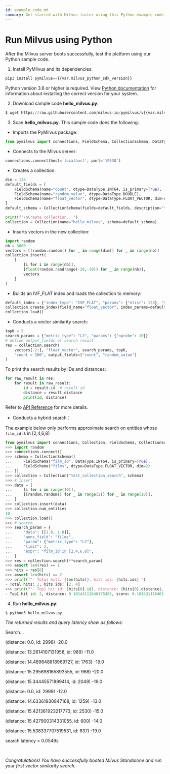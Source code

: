 ```yaml
---
id: example_code.md
summary: Get started with Milvus faster using this Python example code.
---
```


# Run Milvus using Python

After the Milvus server boots successfully, test the platform using our Python sample code.

1. Install PyMilvus and its dependencies:

```Python
pip3 install pymilvus=={{var.milvus_python_sdk_version}}
```
<div class="alert note">
Python version 3.6 or higher is required. View <a href="https://wiki.python.org/moin/BeginnersGuide/Download">Python documentation</a> for information about installing the correct version for your system.
</div>

2. Download sample code **hello_milvus.py**:

```Python
$ wget https://raw.githubusercontent.com/milvus-io/pymilvus/v{{var.milvus_python_sdk_version}}/examples/hello_milvus.py
```

3. Scan **hello_milvus.py**. This sample code does the following:

- Imports the PyMilvus package:
```Python
from pymilvus import connections, FieldSchema, CollectionSchema, DataType, Collection
```

- Connects to the Milvus server:
```Python
connections.connect(host='localhost', port='19530')
```

- Creates a collection:
```Python
dim = 128
default_fields = [
    FieldSchema(name="count", dtype=DataType.INT64, is_primary=True),
    FieldSchema(name="random_value", dtype=DataType.DOUBLE),
    FieldSchema(name="float_vector", dtype=DataType.FLOAT_VECTOR, dim=dim)
]
default_schema = CollectionSchema(fields=default_fields, description="test collection")

print(f"\nCreate collection...")
collection = Collection(name="hello_milvus", schema=default_schema)
```

- Inserts vectors in the new collection:
```Python
import random
nb = 3000
vectors = [[random.random() for _ in range(dim)] for _ in range(nb)]
collection.insert(
    [
        [i for i in range(nb)],
        [float(random.randrange(-20,-10)) for _ in range(nb)],
        vectors
    ]
)
```

- Builds an IVF_FLAT index and loads the collection to memory:
```Python
default_index = {"index_type": "IVF_FLAT", "params": {"nlist": 128}, "metric_type": "L2"}
collection.create_index(field_name="float_vector", index_params=default_index)
collection.load()
```

- Conducts a vector similarity search:
```Python
topK = 5
search_params = {"metric_type": "L2", "params": {"nprobe": 10}}
# define output_fields of search result
res = collection.search(
    vectors[-2:], "float_vector", search_params, topK,
    "count > 100", output_fields=["count", "random_value"]
)
```
To print the search results by IDs and distances:
```Python
for raw_result in res:
    for result in raw_result:
        id = result.id  # result id
        distance = result.distance
        print(id, distance)
```
Refer to [API Reference](/api-reference/pymilvus/{{var.milvus_python_sdk_version}}/results.html) for more details.

- Conducts a hybrid search：
<div class="alert note">
    The example below only performs approximate search on entities whose <code>film_id</code> is in [2,4,6,8]
</div>

```Python
from pymilvus import connections, Collection, FieldSchema, CollectionSchema, DataType
>>> import random
>>> connections.connect()
>>> schema = CollectionSchema([
...     FieldSchema("film_id", DataType.INT64, is_primary=True),
...     FieldSchema("films", dtype=DataType.FLOAT_VECTOR, dim=2)
... ])
>>> collection = Collection("test_collection_search", schema)
>>> # insert
>>> data = [
...     [i for i in range(10)],
...     [[random.random() for _ in range(2)] for _ in range(10)],
... ]
>>> collection.insert(data)
>>> collection.num_entities
10
>>> collection.load()
>>> # search
>>> search_param = {
...     "data": [[1.0, 1.0]],
...     "anns_field": "films",
...     "param": {"metric_type": "L2"},
...     "limit": 2,
...     "expr": "film_id in [2,4,6,8]",
... }
>>> res = collection.search(**search_param)
>>> assert len(res) == 1
>>> hits = res[0]
>>> assert len(hits) == 2
>>> print(f"- Total hits: {len(hits)}, hits ids: {hits.ids} ")
- Total hits: 2, hits ids: [2, 4]
>>> print(f"- Top1 hit id: {hits[0].id}, distance: {hits[0].distance}, score: {hits[0].score} ")
- Top1 hit id: 2, distance: 0.10143111646175385, score: 0.101431116461

```

4. Run **hello_milvus.py**:
```Python
$ python3 hello_milvus.py
```

*The returned results and query latency show as follows:*

<div class='result-bock'>
<p>Search...</p>
<p>(distance: 0.0, id: 2998) -20.0</p>
<p>(distance: 13.2614107131958, id: 989) -11.0</p>
<p>(distance: 14.489648818969727, id: 1763) -19.0</p>
<p>(distance: 15.295698165893555, id: 968) -20.0</p>
<p>(distance: 15.34445571899414, id: 2049) -19.0</p>
<p>(distance: 0.0, id: 2999) -12.0</p>
<p>(distance: 14.63361930847168, id: 1259) -13.0</p>
<p>(distance: 15.421361923217773, id: 2530) -15.0</p>
<p>(distance: 15.427900314331055, id: 600) -14.0</p>
<p>(distance: 15.538337707519531, id: 637) -19.0</p>
<p>search latency = 0.0549s</p>
</div>


<br/>


*Congratulations! You have successfully booted Milvus Standalone and run your first vector similarity search.*

